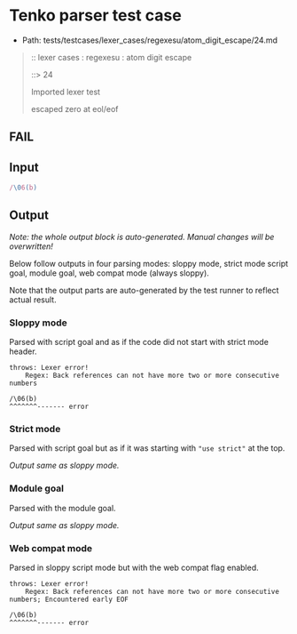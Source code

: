 # Tenko parser test case

- Path: tests/testcases/lexer_cases/regexesu/atom_digit_escape/24.md

> :: lexer cases : regexesu : atom digit escape
>
> ::> 24
>
> Imported lexer test
>
> escaped zero at eol/eof

## FAIL

## Input

`````js
/\06(b)
`````

## Output

_Note: the whole output block is auto-generated. Manual changes will be overwritten!_

Below follow outputs in four parsing modes: sloppy mode, strict mode script goal, module goal, web compat mode (always sloppy).

Note that the output parts are auto-generated by the test runner to reflect actual result.

### Sloppy mode

Parsed with script goal and as if the code did not start with strict mode header.

`````
throws: Lexer error!
    Regex: Back references can not have more two or more consecutive numbers

/\06(b)
^^^^^^^------- error
`````

### Strict mode

Parsed with script goal but as if it was starting with `"use strict"` at the top.

_Output same as sloppy mode._

### Module goal

Parsed with the module goal.

_Output same as sloppy mode._

### Web compat mode

Parsed in sloppy script mode but with the web compat flag enabled.

`````
throws: Lexer error!
    Regex: Back references can not have more two or more consecutive numbers; Encountered early EOF

/\06(b)
^^^^^^^------- error
`````

